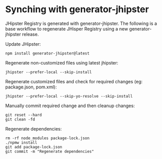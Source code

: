 # Synching with generator-jhipster

JHipster Registry is generated with generator-jhipster.
The following is a base workflow to regenerate JHisper Registry using a new generator-jhipster release.

Update JHipster:

```
npm install generator-jhipster@latest
```

Regenerate non-customized files using latest jhipster:

```
jhipster --prefer-local --skip-install
```

Regenerate customized files and check for required changes (eg: package.json, pom.xml):

```
jhipster --prefer-local --skip-yo-resolve --skip-install
```

Manually commit required change and then cleanup changes:

```
git reset --hard
git clean -fd
```

Regenerate dependencies:

```
rm -rf node_modules package-lock.json
./npmw install
git add package-lock.json
git commit -m "Regenerate dependencies"
```

